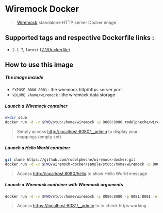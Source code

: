 # Wiremock Docker

> [Wiremock](http://wiremock.org) standalone HTTP server Docker image

## Supported tags and respective Dockerfile links :

- `2.1.7`, `latest` [(2.1/Dockerfile)](https://github.com/rodolpheche/wiremock-docker/blob/2.1.7/Dockerfile)

## How to use this image

##### The image include 

- `EXPOSE 8080 8081` : the wiremock http/https server port
- `VOLUME /home/wiremock` : the wiremock data storage

##### Launch a Wiremock container

```sh
mkdir stub
docker run -d -v $PWD/stub:/home/wiremock -p 8080:8080 rodolpheche/wiremock
```

> Simply access [http://localhost:8080/__admin](http://localhost:8080/__admin) to display your mappings (empty set)

##### Launch a Hello World container

```sh
git clone https://github.com/rodolpheche/wiremock-docker.git
docker run -d -v $PWD/wiremock-docker/sample/stub:/home/wiremock -p 8080:8080 rodolpheche/wiremock
```

> Access [http://localhost:8080/hello](http://localhost:8080/hello) to show Hello World message

##### Launch a Wiremock container with Wiremock arguments

```sh
docker run -d -v $PWD/stub:/home/wiremock -p 8080:8080 -p 8081:8081 -e WIREMOCK_ARGS="--verbose --https-port 8081" rodolpheche/wiremock
```

> Access [https://localhost:8081/__admin](https://localhost:8081/__admin) to to check https working
